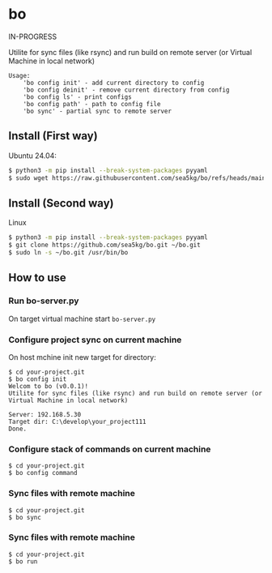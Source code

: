 # bo

IN-PROGRESS

Utilite for sync files (like rsync) and run build on remote server (or Virtual Machine in local network)

```
Usage:
    'bo config init' - add current directory to config
    'bo config deinit' - remove current directory from config
    'bo config ls' - print configs
    'bo config path' - path to config file
    'bo sync' - partial sync to remote server
```


## Install (First way)

Ubuntu 24.04:
```sh
$ python3 -m pip install --break-system-packages pyyaml
$ sudo wget https://raw.githubusercontent.com/sea5kg/bo/refs/heads/main/bo.py /usr/bin/bo && sudo chmod +x /usr/bin/bo
```

## Install (Second way)

Linux
```sh
$ python3 -m pip install --break-system-packages pyyaml
$ git clone https://github.com/sea5kg/bo.git ~/bo.git
$ sudo ln -s ~/bo.git /usr/bin/bo
```


## How to use

### Run bo-server.py

On target virtual machine start `bo-server.py`

### Configure project sync on current machine

On host mchine init new target for directory:
```
$ cd your-project.git
$ bo config init
Welcom to bo (v0.0.1)!
Utilite for sync files (like rsync) and run build on remote server (or Virtual Machine in local network)

Server: 192.168.5.30
Target dir: C:\develop\your_project111
Done.
```

### Configure  stack of commands on current machine

```
$ cd your-project.git
$ bo config command
```


### Sync files with remote machine

```
$ cd your-project.git
$ bo sync
```

### Sync files with remote machine

```
$ cd your-project.git
$ bo run
```
